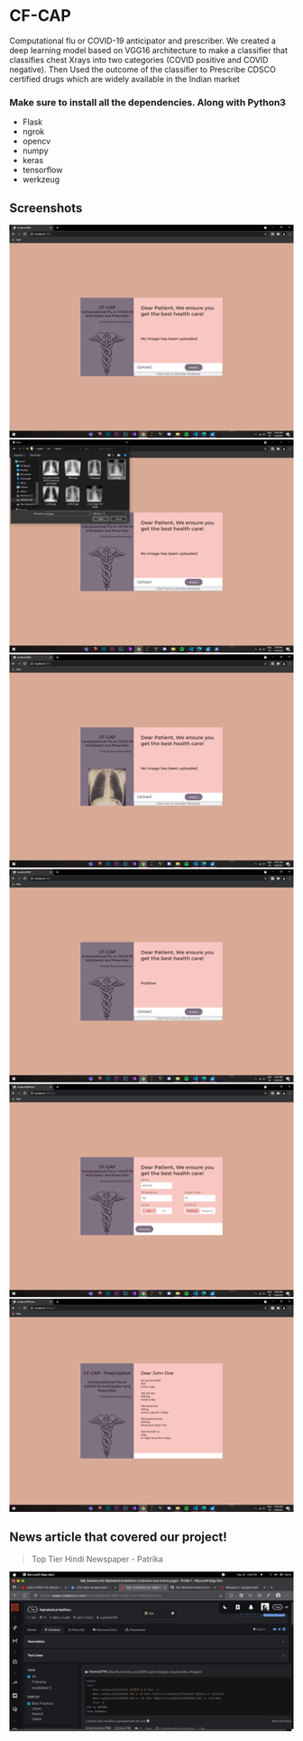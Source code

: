 # CF-CAP
Computational flu or COVID-19 anticipator and prescriber. We created a deep learning model based on VGG16 architecture to make a classifier that classifies chest Xrays into two categories (COVID positive and COVID negative). Then Used the outcome of the classifier to Prescribe CDSCO certified drugs which are widely available in the Indian market

### Make sure to install all the dependencies. Along with Python3 

- Flask
- ngrok
- opencv
- numpy
- keras
- tensorflow
- werkzeug

## Screenshots

![](/static/img/site%20(1).png)
![](/static/img/site%20(6).png)
![](/static/img/site%20(2).png)
![](/static/img/site%20(3).png)
![](/static/img/site%20(4).png)
![](/static/img/site%20(5).png)

## News article that covered our project!
> Top Tier Hindi Newspaper - Patrika

![](/static/img/Screenshot%20from%202022-09-29%2015-34-49.png)
